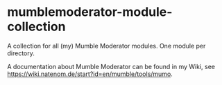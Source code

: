 # mumblemoderator-module-collection
A collection for all (my) Mumble Moderator modules. One module per directory.

A documentation about Mumble Moderator can be found in my Wiki, see https://wiki.natenom.de/start?id=en/mumble/tools/mumo.
